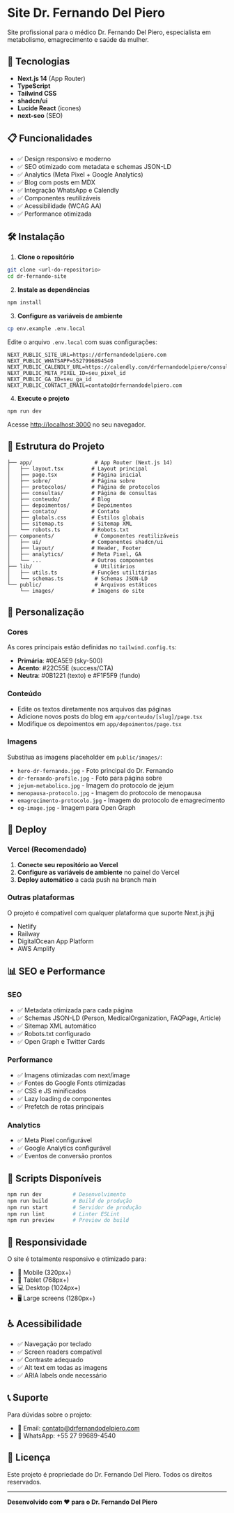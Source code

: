 # Site Dr. Fernando Del Piero

Site profissional para o médico Dr. Fernando Del Piero, especialista em metabolismo, emagrecimento e saúde da mulher.

## 🚀 Tecnologias

- **Next.js 14** (App Router)
- **TypeScript**
- **Tailwind CSS**
- **shadcn/ui**
- **Lucide React** (ícones)
- **next-seo** (SEO)

## 📋 Funcionalidades

- ✅ Design responsivo e moderno
- ✅ SEO otimizado com metadata e schemas JSON-LD
- ✅ Analytics (Meta Pixel + Google Analytics)
- ✅ Blog com posts em MDX
- ✅ Integração WhatsApp e Calendly
- ✅ Componentes reutilizáveis
- ✅ Acessibilidade (WCAG AA)
- ✅ Performance otimizada

## 🛠️ Instalação

1. **Clone o repositório**
```bash
git clone <url-do-repositorio>
cd dr-fernando-site
```

2. **Instale as dependências**
```bash
npm install
```

3. **Configure as variáveis de ambiente**
```bash
cp env.example .env.local
```

Edite o arquivo `.env.local` com suas configurações:
```env
NEXT_PUBLIC_SITE_URL=https://drfernandodelpiero.com
NEXT_PUBLIC_WHATSAPP=5527996894540
NEXT_PUBLIC_CALENDLY_URL=https://calendly.com/drfernandodelpiero/consulta
NEXT_PUBLIC_META_PIXEL_ID=seu_pixel_id
NEXT_PUBLIC_GA_ID=seu_ga_id
NEXT_PUBLIC_CONTACT_EMAIL=contato@drfernandodelpiero.com
```

4. **Execute o projeto**
```bash
npm run dev
```

Acesse [http://localhost:3000](http://localhost:3000) no seu navegador.

## 📁 Estrutura do Projeto

```
├── app/                    # App Router (Next.js 14)
│   ├── layout.tsx         # Layout principal
│   ├── page.tsx           # Página inicial
│   ├── sobre/             # Página sobre
│   ├── protocolos/        # Página de protocolos
│   ├── consultas/         # Página de consultas
│   ├── conteudo/          # Blog
│   ├── depoimentos/       # Depoimentos
│   ├── contato/           # Contato
│   ├── globals.css        # Estilos globais
│   ├── sitemap.ts         # Sitemap XML
│   └── robots.ts          # Robots.txt
├── components/             # Componentes reutilizáveis
│   ├── ui/                # Componentes shadcn/ui
│   ├── layout/            # Header, Footer
│   ├── analytics/         # Meta Pixel, GA
│   └── ...                # Outros componentes
├── lib/                    # Utilitários
│   ├── utils.ts           # Funções utilitárias
│   └── schemas.ts          # Schemas JSON-LD
└── public/                 # Arquivos estáticos
    └── images/            # Imagens do site
```

## 🎨 Personalização

### Cores
As cores principais estão definidas no `tailwind.config.ts`:
- **Primária**: #0EA5E9 (sky-500)
- **Acento**: #22C55E (success/CTA)
- **Neutra**: #0B1221 (texto) e #F1F5F9 (fundo)

### Conteúdo
- Edite os textos diretamente nos arquivos das páginas
- Adicione novos posts do blog em `app/conteudo/[slug]/page.tsx`
- Modifique os depoimentos em `app/depoimentos/page.tsx`

### Imagens
Substitua as imagens placeholder em `public/images/`:
- `hero-dr-fernando.jpg` - Foto principal do Dr. Fernando
- `dr-fernando-profile.jpg` - Foto para página sobre
- `jejum-metabolico.jpg` - Imagem do protocolo de jejum
- `menopausa-protocolo.jpg` - Imagem do protocolo de menopausa
- `emagrecimento-protocolo.jpg` - Imagem do protocolo de emagrecimento
- `og-image.jpg` - Imagem para Open Graph

## 🚀 Deploy

### Vercel (Recomendado)

1. **Conecte seu repositório ao Vercel**
2. **Configure as variáveis de ambiente** no painel do Vercel
3. **Deploy automático** a cada push na branch main

### Outras plataformas

O projeto é compatível com qualquer plataforma que suporte Next.js:jhjj
- Netlify
- Railway
- DigitalOcean App Platform
- AWS Amplify

## 📊 SEO e Performance

### SEO
- ✅ Metadata otimizada para cada página
- ✅ Schemas JSON-LD (Person, MedicalOrganization, FAQPage, Article)
- ✅ Sitemap XML automático
- ✅ Robots.txt configurado
- ✅ Open Graph e Twitter Cards

### Performance
- ✅ Imagens otimizadas com next/image
- ✅ Fontes do Google Fonts otimizadas
- ✅ CSS e JS minificados
- ✅ Lazy loading de componentes
- ✅ Prefetch de rotas principais

### Analytics
- ✅ Meta Pixel configurável
- ✅ Google Analytics configurável
- ✅ Eventos de conversão prontos

## 🔧 Scripts Disponíveis

```bash
npm run dev          # Desenvolvimento
npm run build        # Build de produção
npm run start        # Servidor de produção
npm run lint         # Linter ESLint
npm run preview      # Preview do build
```

## 📱 Responsividade

O site é totalmente responsivo e otimizado para:
- 📱 Mobile (320px+)
- 📱 Tablet (768px+)
- 💻 Desktop (1024px+)
- 🖥️ Large screens (1280px+)

## ♿ Acessibilidade

- ✅ Navegação por teclado
- ✅ Screen readers compatível
- ✅ Contraste adequado
- ✅ Alt text em todas as imagens
- ✅ ARIA labels onde necessário

## 📞 Suporte

Para dúvidas sobre o projeto:
- 📧 Email: contato@drfernandodelpiero.com
- 💬 WhatsApp: +55 27 99689-4540

## 📄 Licença

Este projeto é propriedade do Dr. Fernando Del Piero. Todos os direitos reservados.

---

**Desenvolvido com ❤️ para o Dr. Fernando Del Piero**
